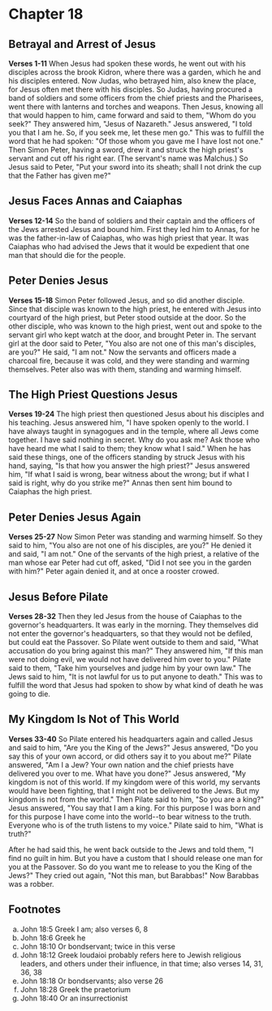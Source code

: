 # Chapter 18
## Betrayal and Arrest of Jesus
**Verses 1-11**
When Jesus had spoken these words, he went out with his disciples across the brook Kidron, where there was a garden, which he and his disciples entered. Now Judas, who betrayed him, also knew the place, for Jesus often met there with his disciples. So Judas, having procured a band of soldiers and some officers from the chief priests and the Pharisees, went there with lanterns and torches and weapons. Then Jesus, knowing all that would happen to him, came forward and said to them, "Whom do you seek?" They answered him, "Jesus of Nazareth." Jesus answered, "I told you that I am he. So, if you seek me, let these men go." This was to fulfill the word that he had spoken: "Of those whom you gave me I have lost not one." Then Simon Peter, having a sword, drew it and struck the high priest's servant and cut off his right ear. (The servant's name was Malchus.) So Jesus said to Peter, "Put your sword into its sheath; shall I not drink the cup that the Father has given me?"

## Jesus Faces Annas and Caiaphas
**Verses 12-14**
So the band of soldiers and their captain and the officers of the Jews arrested Jesus and bound him. First they led him to Annas, for he was the father-in-law of Caiaphas, who was high priest that year. It was Caiaphas who had advised the Jews that it would be expedient that one man that should die for the people.

## Peter Denies Jesus
**Verses 15-18**
Simon Peter followed Jesus, and so did another disciple. Since that disciple was known to the high priest, he entered with Jesus into courtyard of the high priest, but Peter stood outside at the door. So the other disciple, who was known to the high priest, went out and spoke to the servant girl who kept watch at the door, and brought Peter in. The servant girl at the door said to Peter, "You also are not one of this man's disciples, are you?" He said, "I am not." Now the servants and officers made a charcoal fire, because it was cold, and they were standing and warming themselves. Peter also was with them, standing and warming himself.

## The High Priest Questions Jesus
**Verses 19-24**
The high priest then questioned Jesus about his disciples and his teaching. Jesus answered him, "I have spoken openly to the world. I have always taught in synagogues and in the temple, where all Jews come together. I have said nothing in secret. Why do you ask me? Ask those who have heard me what I said to them; they know what I said." When he has said these things, one of the officers standing by struck Jesus with his hand, saying, "Is that how you answer the high priest?" Jesus answered him, "If what I said is wrong, bear witness about the wrong; but if what I said is right, why do you strike me?" Annas then sent him bound to Caiaphas the high priest.


## Peter Denies Jesus Again
**Verses 25-27**
Now Simon Peter was standing and warming himself. So they said to him, "You also are not one of his disciples, are you?" He denied it and said, "I am not." One of the servants of the high priest, a relative of the man whose ear Peter had cut off, asked, "Did I not see you in the garden with him?" Peter again denied it, and at once a rooster crowed.

## Jesus Before Pilate
**Verses 28-32**
Then they led Jesus from the house of Caiaphas to the governor's headquarters. It was early in the morning. They themselves did not enter the governor's headquarters, so that they would not be defiled, but could eat the Passover. So Pilate went outside to them and said, "What accusation do you bring against this man?" They answered him, "If this man were not doing evil, we would not have delivered him over to you." Pilate said to them, "Take him yourselves and judge him by your own law." The Jews said to him, "It is not lawful for us to put anyone to death." This was to fulfill the word that Jesus had spoken to show by what kind of death he was going to die.

## My Kingdom Is Not of This World
**Verses 33-40**
So Pilate entered his headquarters again and called Jesus and said to him, "Are you the King of the Jews?" Jesus answered, "Do you say this of your own accord, or did others say it to you about me?" Pilate answered, "Am I a Jew? Your own nation and the chief priests have delivered you over to me. What have you done?" Jesus answered, "My kingdom is not of this world. If my kingdom were of this world, my servants would have been fighting, that I might not be delivered to the Jews. But my kingdom is not from the world." Then Pilate said to him, "So you are a king?" Jesus answered, "You say that I am a king. For this purpose I was born and for this purpose I have come into the world--to bear witness to the truth. Everyone who is of the truth listens to my voice." Pilate said to him, "What is truth?"

After he had said this, he went back outside to the Jews and told them, "I find no guilt in him. But you have a custom that I should release one man for you at the Passover. So do you want me to release to you the King of the Jews?" They cried out again, "Not this man, but Barabbas!" Now Barabbas was a robber.

## Footnotes

<ol type='a'>
	<li>John 18:5 Greek I am; also verses 6, 8</li>
	<li>John 18:6 Greek he</li>
	<li>John 18:10 Or bondservant; twice in this verse</li>
	<li>John 18:12 Greek Ioudaioi probably refers here to Jewish religious leaders, and others under their influence, in that time; also verses 14, 31, 36, 38</li>
	<li>John 18:18 Or bondservants; also verse 26</li>
	<li>John 18:28 Greek the praetorium</li>
	<li>John 18:40 Or an insurrectionist</li>
</ol>
